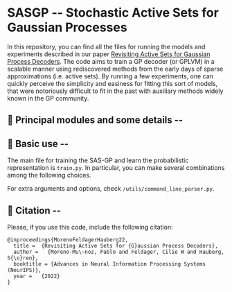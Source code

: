 # SASGP -- Stochastic Active Sets for Gaussian Processes
In this repository, you can find all the files for running the models and experiments described in our paper [Revisiting Active Sets for Gaussian Process Decoders](https://openreview.net/pdf?id=rAVqc7KSGDa). The code aims to train a GP decoder (or GPLVM) in a scalable manner using rediscovered methods from the early days of sparse approximations (i.e. active sets). By running a few experiments, one can quickly perceive the simplicity and easiness for fitting this sort of models, that were notoriously difficult to fit in the past with auxiliary methods widely known in the GP community.

## 🥬 Principal modules and some details -- 

## 🥑 Basic use --

The main file for training the SAS-GP and learn the probabilistic representation is `train.py`. In particular, you can make several combinations among the following choices. 

For extra arguments and options, check `/utils/command_line_parser.py`.

## 🥝 Citation --

Please, if you use this code, include the following citation:
```
@inproceedings{MorenoFeldagerHauberg22,
  title =  {Revisiting Active Sets for {G}aussian Process Decoders},
  author =   {Moreno-Mu\~noz, Pablo and Feldager, Cilie W and Hauberg, S{\o}ren},
  booktitle = {Advances in Neural Information Processing Systems (NeurIPS)},
  year =   {2022}
}
```
